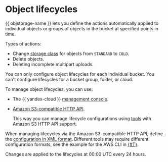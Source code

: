 # Object lifecycles

{{ objstorage-name }} lets you define the actions automatically applied to individual objects or groups of objects in the bucket at specified points in time.

Types of actions:

- Change [storage class](storage-class.md) for objects from `STANDARD` to `COLD`.
- Delete objects.
- Deleting incomplete multipart uploads.

You can only configure object lifecycles for each individual bucket. You can't configure lifecycles for a bucket group, folder, or cloud.

To manage object lifecycles, you can use:

- The {{ yandex-cloud }} [management console](../operations/buckets/lifecycles.md).
- [Amazon S3-compatible HTTP API](../s3/index.md).

   This way you can manage lifecycle configurations using [tools](../tools/index.md) with Amazon S3 HTTP API support.

When managing lifecycles via the Amazon S3-compatible HTTP API, define the [configuration in XML format](../s3/api-ref/lifecycles/xml-config.md). Different tools may require different configuration formats, see the example for the AWS CLI in [{#T}](../operations/buckets/lifecycles.md).

Changes are applied to the lifecycles at 00:00 UTC every 24 hours.

